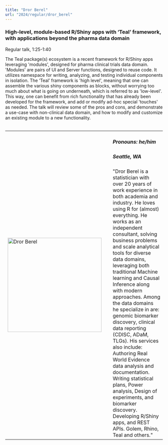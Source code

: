 ```yaml
---
title: "Dror Berel"
url: "2024/regular/dror_berel"
---
```


### High-level, module-based R/Shiny apps with ‘Teal’ framework, with applications beyond the pharma data domain
Regular talk, 1:25-1:40

The Teal package(s) ecosystem is a recent framework for R/Shiny apps leveraging 'modules', designed for pharma clinical trials data domain. 'Modules' are pairs of UI and Server functions, designed to reuse code. It utilizes namespace for writing, analyzing, and testing individual components in isolation. The ‘Teal’ framework is 'high level', meaning that one can assemble the various shiny components as blocks, without worrying too much about what is going on underneath, which is referred to as 'low-level'. This way, one can benefit from rich functionality that has already been developed for the framework, and add or modify ad-hoc special 'touches' as needed. The talk will review some of the pros and cons, and demonstrate a use-case with non-clinical data domain, and how to modify and customize an existing module to a new functionality.
<br><br>

<table>
  <tr><td><img width="300px" style="float: left; padding: 0px 20px 0px 0px;" 
           src="../../../../img/speakers/speakers_2024/dror_berel.jpg" alt="Dror Berel"></td>
  <td>
      <h5>Pronouns: he/him</h5>
      <h5>Seattle, WA</h5>
      "Dror Berel is a statistician with over 20 years of work experience in both academia and industry. He loves using R for (almost) everything. He works as an independent consultant, solving business problems and scale analytical tools for diverse data domains, leveraging both traditional Machine learning and Causal Inference along with modern approaches.
Among the data domains he specialize in are: genomic biomarker discovery, clinical data reporting (CDISC, ADaM, TLGs).
His services also include: Authoring Real World Evidence data analysis and documentation. Writing statistical plans, Power analysis, Design of experiments, and biomarker discovery. Developing R/Shiny apps, and REST APIs. Golem, Rhino, Teal and others."
      </td></tr>

</table>


